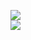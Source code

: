 [![](https://img.shields.io/badge/Made%20With-Github%20Spray-lightgrey.svg?style=for-the-badge&logo=github)](https://github.com/Annihil/github-spray#5937)  
[![](https://i.imgur.com/2DrTn0Z.gif)](https://github.com/Annihil/github-spray)